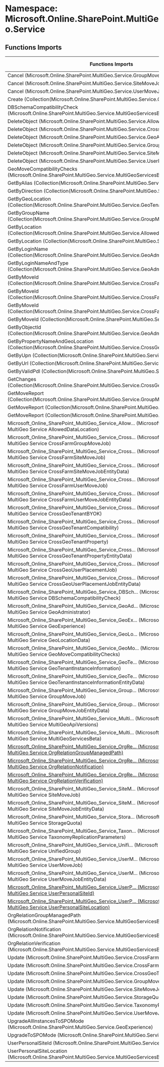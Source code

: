 # Namespace: Microsoft.Online.SharePoint.MultiGeo.Service

## Functions Imports

Functions Imports | SPO | SP 2019 | SP 2016 | SP 2013
----------|:---:|:-------:|:-------:|:-------:
Cancel (Microsoft.Online.SharePoint.MultiGeo.Service.GroupMoveJob) | ✅ | ❌ | ❌ | ❌
Cancel (Microsoft.Online.SharePoint.MultiGeo.Service.SiteMoveJob) | ✅ | ❌ | ❌ | ❌
Cancel (Microsoft.Online.SharePoint.MultiGeo.Service.UserMoveJob) | ✅ | ❌ | ❌ | ❌
Create (Collection(Microsoft.Online.SharePoint.MultiGeo.Service.GeoAdministrator)) | ✅ | ❌ | ❌ | ❌
DBSchemaCompatibilityCheck (Microsoft.Online.SharePoint.MultiGeo.Service.MultiGeoServicesBeta) | ✅ | ❌ | ❌ | ❌
DeleteObject (Microsoft.Online.SharePoint.MultiGeo.Service.AllowedDataLocation) | ✅ | ❌ | ❌ | ❌
DeleteObject (Microsoft.Online.SharePoint.MultiGeo.Service.CrossGeoTenantProperty) | ✅ | ❌ | ❌ | ❌
DeleteObject (Microsoft.Online.SharePoint.MultiGeo.Service.GeoAdministrator) | ✅ | ❌ | ❌ | ❌
DeleteObject (Microsoft.Online.SharePoint.MultiGeo.Service.GroupMoveJob) | ✅ | ❌ | ❌ | ❌
DeleteObject (Microsoft.Online.SharePoint.MultiGeo.Service.SiteMoveJob) | ✅ | ❌ | ❌ | ❌
DeleteObject (Microsoft.Online.SharePoint.MultiGeo.Service.UserMoveJob) | ✅ | ❌ | ❌ | ❌
GeoMoveCompatibilityChecks (Microsoft.Online.SharePoint.MultiGeo.Service.MultiGeoServicesBeta) | ✅ | ❌ | ❌ | ❌
GetByAlias (Collection(Microsoft.Online.SharePoint.MultiGeo.Service.UnifiedGroup)) | ✅ | ❌ | ❌ | ❌
GetByDirection (Collection(Microsoft.Online.SharePoint.MultiGeo.Service.UserMoveJob)) | ✅ | ❌ | ❌ | ❌
GetByGeoLocation (Collection(Microsoft.Online.SharePoint.MultiGeo.Service.GeoTenantInstanceInformation)) | ✅ | ❌ | ❌ | ❌
GetByGroupName (Collection(Microsoft.Online.SharePoint.MultiGeo.Service.GroupMoveJob)) | ✅ | ❌ | ❌ | ❌
GetByLocation (Collection(Microsoft.Online.SharePoint.MultiGeo.Service.AllowedDataLocation)) | ✅ | ❌ | ❌ | ❌
GetByLocation (Collection(Microsoft.Online.SharePoint.MultiGeo.Service.StorageQuota)) | ✅ | ❌ | ❌ | ❌
GetByLoginName (Collection(Microsoft.Online.SharePoint.MultiGeo.Service.GeoAdministrator)) | ✅ | ❌ | ❌ | ❌
GetByLoginNameAndType (Collection(Microsoft.Online.SharePoint.MultiGeo.Service.GeoAdministrator)) | ✅ | ❌ | ❌ | ❌
GetByMoveId (Collection(Microsoft.Online.SharePoint.MultiGeo.Service.CrossFarmGroupMoveJob)) | ✅ | ❌ | ❌ | ❌
GetByMoveId (Collection(Microsoft.Online.SharePoint.MultiGeo.Service.CrossFarmSiteMoveJob)) | ✅ | ❌ | ❌ | ❌
GetByMoveId (Collection(Microsoft.Online.SharePoint.MultiGeo.Service.CrossFarmUserMoveJob)) | ✅ | ❌ | ❌ | ❌
GetByMoveId (Collection(Microsoft.Online.SharePoint.MultiGeo.Service.UserMoveJob)) | ✅ | ❌ | ❌ | ❌
GetByObjectId (Collection(Microsoft.Online.SharePoint.MultiGeo.Service.GeoAdministrator)) | ✅ | ❌ | ❌ | ❌
GetByPropertyNameAndGeoLocation (Collection(Microsoft.Online.SharePoint.MultiGeo.Service.CrossGeoTenantProperty)) | ✅ | ❌ | ❌ | ❌
GetByUpn (Collection(Microsoft.Online.SharePoint.MultiGeo.Service.UserMoveJob)) | ✅ | ❌ | ❌ | ❌
GetByUrl (Collection(Microsoft.Online.SharePoint.MultiGeo.Service.SiteMoveJob)) | ✅ | ❌ | ❌ | ❌
GetByValidPdl (Collection(Microsoft.Online.SharePoint.MultiGeo.Service.UserMoveJob)) | ✅ | ❌ | ❌ | ❌
GetChanges (Collection(Microsoft.Online.SharePoint.MultiGeo.Service.CrossGeoTenantProperty)) | ✅ | ❌ | ❌ | ❌
GetMoveReport (Collection(Microsoft.Online.SharePoint.MultiGeo.Service.GroupMoveJob)) | ✅ | ❌ | ❌ | ❌
GetMoveReport (Collection(Microsoft.Online.SharePoint.MultiGeo.Service.SiteMoveJob)) | ✅ | ❌ | ❌ | ❌
GetMoveReport (Collection(Microsoft.Online.SharePoint.MultiGeo.Service.UserMoveJob)) | ✅ | ❌ | ❌ | ❌
<span title="Microsoft_Online_SharePoint_MultiGeo_Service_AllowedDataLocation">Microsoft_Online_SharePoint_MultiGeo_Service_Allow...</span> (Microsoft Online SharePoint MultiGeo Service AllowedDataLocation) | ✅ | ❌ | ❌ | ❌
<span title="Microsoft_Online_SharePoint_MultiGeo_Service_CrossFarmGroupMoveJob">Microsoft_Online_SharePoint_MultiGeo_Service_Cross...</span> (Microsoft Online SharePoint MultiGeo Service CrossFarmGroupMoveJob) | ✅ | ❌ | ❌ | ❌
<span title="Microsoft_Online_SharePoint_MultiGeo_Service_CrossFarmSiteMoveJob">Microsoft_Online_SharePoint_MultiGeo_Service_Cross...</span> (Microsoft Online SharePoint MultiGeo Service CrossFarmSiteMoveJob) | ✅ | ❌ | ❌ | ❌
<span title="Microsoft_Online_SharePoint_MultiGeo_Service_CrossFarmSiteMoveJobEntityData">Microsoft_Online_SharePoint_MultiGeo_Service_Cross...</span> (Microsoft Online SharePoint MultiGeo Service CrossFarmSiteMoveJobEntityData) | ✅ | ❌ | ❌ | ❌
<span title="Microsoft_Online_SharePoint_MultiGeo_Service_CrossFarmUserMoveJob">Microsoft_Online_SharePoint_MultiGeo_Service_Cross...</span> (Microsoft Online SharePoint MultiGeo Service CrossFarmUserMoveJob) | ✅ | ❌ | ❌ | ❌
<span title="Microsoft_Online_SharePoint_MultiGeo_Service_CrossFarmUserMoveJobEntityData">Microsoft_Online_SharePoint_MultiGeo_Service_Cross...</span> (Microsoft Online SharePoint MultiGeo Service CrossFarmUserMoveJobEntityData) | ✅ | ❌ | ❌ | ❌
<span title="Microsoft_Online_SharePoint_MultiGeo_Service_CrossGeoTenantBYOK">Microsoft_Online_SharePoint_MultiGeo_Service_Cross...</span> (Microsoft Online SharePoint MultiGeo Service CrossGeoTenantBYOK) | ✅ | ❌ | ❌ | ❌
<span title="Microsoft_Online_SharePoint_MultiGeo_Service_CrossGeoTenantCompatibility">Microsoft_Online_SharePoint_MultiGeo_Service_Cross...</span> (Microsoft Online SharePoint MultiGeo Service CrossGeoTenantCompatibility) | ✅ | ❌ | ❌ | ❌
<span title="Microsoft_Online_SharePoint_MultiGeo_Service_CrossGeoTenantProperty">Microsoft_Online_SharePoint_MultiGeo_Service_Cross...</span> (Microsoft Online SharePoint MultiGeo Service CrossGeoTenantProperty) | ✅ | ❌ | ❌ | ❌
<span title="Microsoft_Online_SharePoint_MultiGeo_Service_CrossGeoTenantPropertyEntityData">Microsoft_Online_SharePoint_MultiGeo_Service_Cross...</span> (Microsoft Online SharePoint MultiGeo Service CrossGeoTenantPropertyEntityData) | ✅ | ❌ | ❌ | ❌
<span title="Microsoft_Online_SharePoint_MultiGeo_Service_CrossGeoUserPlacementJob">Microsoft_Online_SharePoint_MultiGeo_Service_Cross...</span> (Microsoft Online SharePoint MultiGeo Service CrossGeoUserPlacementJob) | ✅ (❌) | ❌ | ❌ | ❌
<span title="Microsoft_Online_SharePoint_MultiGeo_Service_CrossGeoUserPlacementJobEntityData">Microsoft_Online_SharePoint_MultiGeo_Service_Cross...</span> (Microsoft Online SharePoint MultiGeo Service CrossGeoUserPlacementJobEntityData) | ✅ (❌) | ❌ | ❌ | ❌
<span title="Microsoft_Online_SharePoint_MultiGeo_Service_DBSchemaCompatibilityCheck">Microsoft_Online_SharePoint_MultiGeo_Service_DBSch...</span> (Microsoft Online SharePoint MultiGeo Service DBSchemaCompatibilityCheck) | ✅ | ❌ | ❌ | ❌
<span title="Microsoft_Online_SharePoint_MultiGeo_Service_GeoAdministrator">Microsoft_Online_SharePoint_MultiGeo_Service_GeoAd...</span> (Microsoft Online SharePoint MultiGeo Service GeoAdministrator) | ✅ | ❌ | ❌ | ❌
<span title="Microsoft_Online_SharePoint_MultiGeo_Service_GeoExperience">Microsoft_Online_SharePoint_MultiGeo_Service_GeoEx...</span> (Microsoft Online SharePoint MultiGeo Service GeoExperience) | ✅ | ❌ | ❌ | ❌
<span title="Microsoft_Online_SharePoint_MultiGeo_Service_GeoLocationData">Microsoft_Online_SharePoint_MultiGeo_Service_GeoLo...</span> (Microsoft Online SharePoint MultiGeo Service GeoLocationData) | ✅ (❌) | ❌ | ❌ | ❌
<span title="Microsoft_Online_SharePoint_MultiGeo_Service_GeoMoveCompatibilityChecks">Microsoft_Online_SharePoint_MultiGeo_Service_GeoMo...</span> (Microsoft Online SharePoint MultiGeo Service GeoMoveCompatibilityChecks) | ✅ | ❌ | ❌ | ❌
<span title="Microsoft_Online_SharePoint_MultiGeo_Service_GeoTenantInstanceInformation">Microsoft_Online_SharePoint_MultiGeo_Service_GeoTe...</span> (Microsoft Online SharePoint MultiGeo Service GeoTenantInstanceInformation) | ✅ | ❌ | ❌ | ❌
<span title="Microsoft_Online_SharePoint_MultiGeo_Service_GeoTenantInstanceInformationEntityData">Microsoft_Online_SharePoint_MultiGeo_Service_GeoTe...</span> (Microsoft Online SharePoint MultiGeo Service GeoTenantInstanceInformationEntityData) | ✅ | ❌ | ❌ | ❌
<span title="Microsoft_Online_SharePoint_MultiGeo_Service_GroupMoveJob">Microsoft_Online_SharePoint_MultiGeo_Service_Group...</span> (Microsoft Online SharePoint MultiGeo Service GroupMoveJob) | ✅ | ❌ | ❌ | ❌
<span title="Microsoft_Online_SharePoint_MultiGeo_Service_GroupMoveJobEntityData">Microsoft_Online_SharePoint_MultiGeo_Service_Group...</span> (Microsoft Online SharePoint MultiGeo Service GroupMoveJobEntityData) | ✅ | ❌ | ❌ | ❌
<span title="Microsoft_Online_SharePoint_MultiGeo_Service_MultiGeoApiVersions">Microsoft_Online_SharePoint_MultiGeo_Service_Multi...</span> (Microsoft Online SharePoint MultiGeo Service MultiGeoApiVersions) | ✅ | ❌ | ❌ | ❌
<span title="Microsoft_Online_SharePoint_MultiGeo_Service_MultiGeoServicesBeta">Microsoft_Online_SharePoint_MultiGeo_Service_Multi...</span> (Microsoft Online SharePoint MultiGeo Service MultiGeoServicesBeta) | ✅ | ❌ | ❌ | ❌
[<span title="Microsoft_Online_SharePoint_MultiGeo_Service_OrgRelationGroupManagedPath">Microsoft_Online_SharePoint_MultiGeo_Service_OrgRe...</span> (Microsoft Online SharePoint MultiGeo Service OrgRelationGroupManagedPath)](./Functions/Microsoft_Online_SharePoint_MultiGeo_Service_OrgRelationGroupManagedPath.md) | ✅ (❌) | ❌ | ❌ | ❌
[<span title="Microsoft_Online_SharePoint_MultiGeo_Service_OrgRelationNotification">Microsoft_Online_SharePoint_MultiGeo_Service_OrgRe...</span> (Microsoft Online SharePoint MultiGeo Service OrgRelationNotification)](./Functions/Microsoft_Online_SharePoint_MultiGeo_Service_OrgRelationNotification.md) | ✅ | ❌ | ❌ | ❌
[<span title="Microsoft_Online_SharePoint_MultiGeo_Service_OrgRelationVerification">Microsoft_Online_SharePoint_MultiGeo_Service_OrgRe...</span> (Microsoft Online SharePoint MultiGeo Service OrgRelationVerification)](./Functions/Microsoft_Online_SharePoint_MultiGeo_Service_OrgRelationVerification.md) | ✅ | ❌ | ❌ | ❌
<span title="Microsoft_Online_SharePoint_MultiGeo_Service_SiteMoveJob">Microsoft_Online_SharePoint_MultiGeo_Service_SiteM...</span> (Microsoft Online SharePoint MultiGeo Service SiteMoveJob) | ✅ | ❌ | ❌ | ❌
<span title="Microsoft_Online_SharePoint_MultiGeo_Service_SiteMoveJobEntityData">Microsoft_Online_SharePoint_MultiGeo_Service_SiteM...</span> (Microsoft Online SharePoint MultiGeo Service SiteMoveJobEntityData) | ✅ | ❌ | ❌ | ❌
<span title="Microsoft_Online_SharePoint_MultiGeo_Service_StorageQuota">Microsoft_Online_SharePoint_MultiGeo_Service_Stora...</span> (Microsoft Online SharePoint MultiGeo Service StorageQuota) | ✅ | ❌ | ❌ | ❌
<span title="Microsoft_Online_SharePoint_MultiGeo_Service_TaxonomyReplicationParameters">Microsoft_Online_SharePoint_MultiGeo_Service_Taxon...</span> (Microsoft Online SharePoint MultiGeo Service TaxonomyReplicationParameters) | ✅ | ❌ | ❌ | ❌
<span title="Microsoft_Online_SharePoint_MultiGeo_Service_UnifiedGroup">Microsoft_Online_SharePoint_MultiGeo_Service_Unifi...</span> (Microsoft Online SharePoint MultiGeo Service UnifiedGroup) | ✅ | ❌ | ❌ | ❌
<span title="Microsoft_Online_SharePoint_MultiGeo_Service_UserMoveJob">Microsoft_Online_SharePoint_MultiGeo_Service_UserM...</span> (Microsoft Online SharePoint MultiGeo Service UserMoveJob) | ✅ | ❌ | ❌ | ❌
<span title="Microsoft_Online_SharePoint_MultiGeo_Service_UserMoveJobEntityData">Microsoft_Online_SharePoint_MultiGeo_Service_UserM...</span> (Microsoft Online SharePoint MultiGeo Service UserMoveJobEntityData) | ✅ | ❌ | ❌ | ❌
[<span title="Microsoft_Online_SharePoint_MultiGeo_Service_UserPersonalSiteId">Microsoft_Online_SharePoint_MultiGeo_Service_UserP...</span> (Microsoft Online SharePoint MultiGeo Service UserPersonalSiteId)](./Functions/Microsoft_Online_SharePoint_MultiGeo_Service_UserPersonalSiteId.md) | ✅ | ❌ | ❌ | ❌
[<span title="Microsoft_Online_SharePoint_MultiGeo_Service_UserPersonalSiteLocation">Microsoft_Online_SharePoint_MultiGeo_Service_UserP...</span> (Microsoft Online SharePoint MultiGeo Service UserPersonalSiteLocation)](./Functions/Microsoft_Online_SharePoint_MultiGeo_Service_UserPersonalSiteLocation.md) | ✅ | ❌ | ❌ | ❌
OrgRelationGroupManagedPath (Microsoft.Online.SharePoint.MultiGeo.Service.MultiGeoServicesBeta) | ✅ (❌) | ❌ | ❌ | ❌
OrgRelationNotification (Microsoft.Online.SharePoint.MultiGeo.Service.MultiGeoServicesBeta) | ✅ | ❌ | ❌ | ❌
OrgRelationVerification (Microsoft.Online.SharePoint.MultiGeo.Service.MultiGeoServicesBeta) | ✅ | ❌ | ❌ | ❌
Update (Microsoft.Online.SharePoint.MultiGeo.Service.CrossFarmSiteMoveJob) | ✅ | ❌ | ❌ | ❌
Update (Microsoft.Online.SharePoint.MultiGeo.Service.CrossFarmUserMoveJob) | ✅ | ❌ | ❌ | ❌
Update (Microsoft.Online.SharePoint.MultiGeo.Service.CrossGeoTenantProperty) | ✅ | ❌ | ❌ | ❌
Update (Microsoft.Online.SharePoint.MultiGeo.Service.GroupMoveJob) | ✅ | ❌ | ❌ | ❌
Update (Microsoft.Online.SharePoint.MultiGeo.Service.SiteMoveJob) | ✅ | ❌ | ❌ | ❌
Update (Microsoft.Online.SharePoint.MultiGeo.Service.StorageQuota) | ✅ | ❌ | ❌ | ❌
Update (Microsoft.Online.SharePoint.MultiGeo.Service.TaxonomyReplicationParameters) | ✅ | ❌ | ❌ | ❌
Update (Microsoft.Online.SharePoint.MultiGeo.Service.UserMoveJob) | ✅ | ❌ | ❌ | ❌
UpgradeAllInstancesToSPOMode (Microsoft.Online.SharePoint.MultiGeo.Service.GeoExperience) | ✅ | ❌ | ❌ | ❌
UpgradeToSPOMode (Microsoft.Online.SharePoint.MultiGeo.Service.GeoExperience) | ✅ | ❌ | ❌ | ❌
UserPersonalSiteId (Microsoft.Online.SharePoint.MultiGeo.Service.MultiGeoServicesBeta) | ✅ | ❌ | ❌ | ❌
UserPersonalSiteLocation (Microsoft.Online.SharePoint.MultiGeo.Service.MultiGeoServicesBeta) | ✅ | ❌ | ❌ | ❌